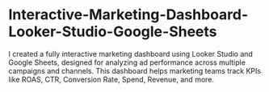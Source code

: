 # Interactive-Marketing-Dashboard-Looker-Studio-Google-Sheets
I created a fully interactive marketing dashboard using Looker Studio and Google Sheets, designed for analyzing ad performance across multiple campaigns and channels. This dashboard helps marketing teams track KPIs like ROAS, CTR, Conversion Rate, Spend, Revenue, and more.

